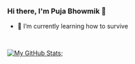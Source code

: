 ### Hi there, I'm Puja Bhowmik 👋
<!-- - 🌱 I’m currently learning Web Dev -->
- 🌱 I’m currently learning how to survive
<!--
**Bhowmik-puja/Bhowmik-puja** is a ✨ _special_ ✨ repository because its `README.md` (this file) appears on your GitHub profile.

Here are some ideas to get you started:

- 🔭 I’m currently working on ...
- 🌱 I’m currently learning ...
- 👯 I’m looking to collaborate on ...
- 🤔 I’m looking for help with ...
- 💬 Ask me about ...
- 📫 How to reach me: ...
- 😄 Pronouns: ...
- ⚡ Fun fact: ...
-->

<br />

<!-- [![My GitHub Language Stats](https://github-readme-stats.vercel.app/api/top-langs/?username=Bhowmik-puja&langs_count=5&theme=tokyonight)]() -->
[![My GitHub Stats](https://github-readme-stats.vercel.app/api/?username=Bhowmik-puja&count_private=true&theme=tokyonight&showicons=true)]();
